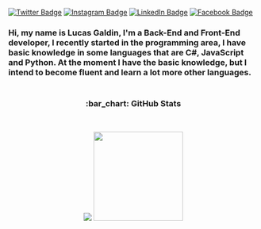 [![Twitter Badge](https://img.shields.io/twitter/follow/LucaasGaldinno?color=%234fffff&label=%40LucaasGaldinno&logo=twitter&logoColor=white&style=for-the-badge)](https://twitter.com/LucaasGaldinno)
[![Instagram Badge](https://img.shields.io/badge/lucaasgaldinno--%2300EBEB?style=for-the-badge&logo=instagram&logoColor=white)](https://www.instagram.com/lucaasgaldinno/)
[![LinkedIn Badge](https://img.shields.io/badge/linkedin--%2300EBEB?style=for-the-badge&logo=linkedin&logoColor=white)]()
[![Facebook Badge](https://img.shields.io/badge/facebook--%2300EBEB?style=for-the-badge&logo=facebook&logoColor=white)](https://www.facebook.com/Lucas.Galdino.com.br)

### Hi, my name is Lucas Galdin, I'm a Back-End and Front-End developer, I recently started in the programming area, I have basic knowledge in some languages that are C#, JavaScript and Python. At the moment I have the basic knowledge, but I intend to become fluent and learn a lot more other languages.<br><br>


<h3 align="center">:bar_chart: GitHub Stats</h3><br>

<p align="center">
<img src="https://github-readme-stats.vercel.app/api?username=LucasGaldinno&show_icons=true&theme=radical&github.com/LucasGaldinno/github-readme-stats">
<img height="180em" src="https://github-readme-stats.vercel.app/api/top-langs/?username=LucasGaldinno&layout=compact&theme=radical&github.com/anuraghazra/github-readme-stats"></p>

